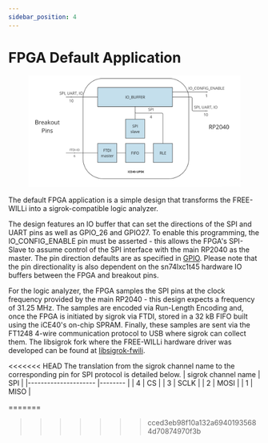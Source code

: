 ```yaml
---
sidebar_position: 4
---
```


# FPGA Default Application

<div class="text--center">

<figure>

![FPGA APP](../../assets/fpga_default_app.png "FPGA APP")
<figcaption></figcaption>
</figure>
</div>

The default FPGA application is a simple design that transforms the FREE-WILLi into a sigrok-compatible logic analyzer.

The design features an IO buffer that can set the directions of the SPI and UART pins as well as GPIO_26 and GPIO27. To enable this programming, the IO_CONFIG_ENABLE pin must be asserted - this allows the FPGA's SPI-Slave to assume control of the SPI interface with the main RP2040 as the master. The pin direction defaults are as specified in [GPIO](GPIO). Please note that the pin directionality is also dependent on the sn74lxc1t45 hardware IO buffers between the FPGA and breakout pins.

For the logic analyzer, the FPGA samples the SPI pins at the clock frequency provided by the main RP2040 - this design expects a frequency of 31.25 MHz. The samples are encoded via Run-Length Encoding and, once the FPGA is initiated by sigrok via FTDI, stored in a 32 kB FIFO built using the iCE40's on-chip SPRAM. Finally, these samples are sent via the FT1248 4-wire communication protocol to USB where sigrok can collect them. The libsigrok fork where the FREE-WILLi hardware driver was developed can be found at [libsigrok-fwili](https://github.com/Ytuf/libsigrok-fwili).

<<<<<<< HEAD
The translation from the sigrok channel name to the corresponding pin for SPI protocol is detailed below.
| sigrok channel name  	| SPI     |
|---------------------	|-------- |
| 4            	        | CS      |
| 3                     | SCLK 	  |
| 2                	    | MOSI  	|
| 1                	    | MISO  	|

=======
>>>>>>> cced3eb98f10a132a69401935684d70874970f3b
<!-- Two additional versions of this application are available, one sampling the UART lines and the other sampling I2C. The translation from the sigrok channel name to the corresponding pin for each protocol is detailed below.

| sigrok channel name  	| SPI     | UART  | I2C     |
|---------------------	|-------- |------	|-------- |
| 4            	        | CS      | RTS   | Unused  |
| 3 	                  | SCLK 	  | CTS   | Unused  |
| 2                	    | MOSI  	| RX  	| SCL     |
| 1                	    | MISO  	| TX  	| SDA     | -->